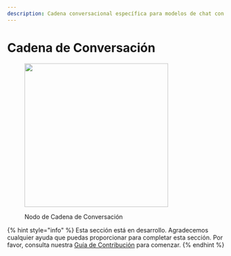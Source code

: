 ```yaml
---
description: Cadena conversacional específica para modelos de chat con memoria.
---
```


# Cadena de Conversación

<figure><img src="../../../.gitbook/assets/image--30-.png" alt="" width="332"><figcaption><p>Nodo de Cadena de Conversación</p></figcaption></figure>

{% hint style="info" %}
Esta sección está en desarrollo. Agradecemos cualquier ayuda que puedas proporcionar para completar esta sección. Por favor, consulta nuestra [Guía de Contribución](../../../contributing/) para comenzar.
{% endhint %}
